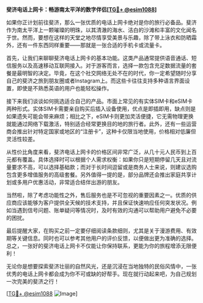 **斐济电话上网卡：畅游南太平洋的数字伴侣[[TG💪+ @esim1088](https://t.me/s/esim1088)]**

如果你正计划前往斐济，那么一张优质的电话上网卡绝对是你的旅行必备品。斐济作为南太平洋上一颗璀璨的明珠，以其清澈的海水、洁白的沙滩和丰富的文化闻名于世。然而，要想在这样的天堂之地尽情享受美景与乐趣，除了带上泳衣和防晒霜外，还有一件东西同样重要——那就是一张合适的手机卡或流量卡。

首先，让我们来聊聊斐济电话上网卡的基本功能。这类产品通常提供语音通话、短信服务以及高速移动互联网接入。对于游客而言，选择一款包含充足数据流量的套餐是最明智的决定。毕竟，在这个社交网络无处不在的时代，你一定希望随时分享自己的斐济之旅到朋友圈或者Instagram上。而这些卡往往支持多种语言界面设置，即使是不熟悉英语的用户也能轻松操作。

接下来我们谈谈如何挑选适合自己的产品。市面上常见的有实体SIM卡和eSIM卡两种形式。实体SIM卡需要亲自购买后插入设备使用，优点是即插即用，缺点则是如果遗失可能会带来麻烦；相比之下，eSIM卡则更加灵活便捷，它无需物理更换就能通过网络下载激活，特别适合经常更换目的地的旅行者。此外，还有一些运营商会推出针对特定国家或地区的“注册卡”，这种卡仅限当地使用，价格相对低廉但灵活性较差。

从性价比角度来看，斐济电话上网卡的价格区间非常广泛，从几十元人民币到上百元都有覆盖。具体选择时可以根据个人需求权衡：如果你只是短期停留几天且对流量要求不高，可以选择基础款；而对于长时间逗留或是商务人士来说，则建议选购包含更多增值服务的高级套餐。另外值得一提的是，部分品牌还会推出家庭共享计划或多用户优惠活动，非常适合结伴出游的朋友。

当然啦，除了考虑功能性之外，售后服务也是不可忽视的重要因素之一。优质的供应商应该能够为客户提供全天候的技术支持，并且保证快速响应任何突发状况。例如当遇到信号问题、账单疑问等情况时，及时有效的沟通可以帮助用户避免不必要的困扰。

最后提醒大家，在购买之前一定要仔细阅读条款细则，尤其是关于漫游费用、有效期等关键信息。同时也可以参考其他用户的评价反馈，以便做出更为准确的选择。总之，一张好的斐济电话上网卡不仅能让你保持联系，更能为你的旅程增添无限便利！

无论你是想要探索斐济壮丽的自然风光，还是沉浸在当地独特的民俗风情中，一张优秀的电话上网卡都会成为你不可或缺的好帮手。现在就行动起来吧，为自己规划一次完美的斐济之行！

[[TG💪+ @esim1088](https://t.me/s/esim1088) ![Image](https://i.postimg.cc/4NQfJmqS/Snipaste-2025-05-13-00-14-12.png)]